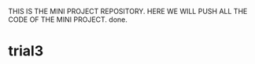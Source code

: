 THIS IS THE MINI PROJECT REPOSITORY. HERE WE WILL PUSH ALL THE CODE OF THE MINI PROJECT.
done.
# trial3
